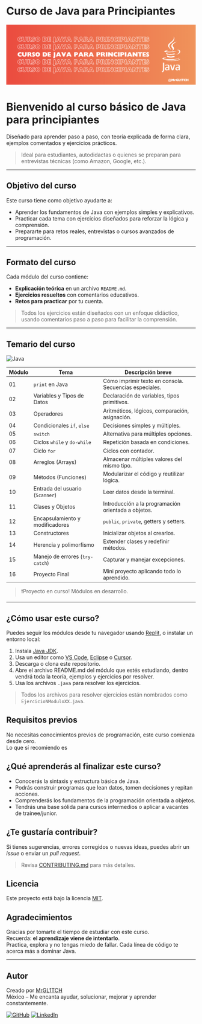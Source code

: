 # Curso de Java para Principiantes

![Banner Curso Java Principiantes](./imagenes/banner.png)

# Bienvenido al curso básico de **Java para principiantes**

Diseñado para aprender paso a paso, con teoría explicada de forma clara, ejemplos comentados y ejercicios prácticos.

> Ideal para estudiantes, autodidactas o quienes se preparan para entrevistas técnicas (como Amazon, Google, etc.).

---

## Objetivo del curso

Este curso tiene como objetivo ayudarte a:

- Aprender los fundamentos de Java con ejemplos simples y explicativos.
- Practicar cada tema con ejercicios diseñados para reforzar la lógica y comprensión.
- Prepararte para retos reales, entrevistas o cursos avanzados de programación.

---

## Formato del curso

Cada módulo del curso contiene:

- **Explicación teórica** en un archivo `README.md`.
- **Ejercicios resueltos** con comentarios educativos.
- **Retos para practicar** por tu cuenta.

> Todos los ejercicios están diseñados con un enfoque didáctico, usando comentarios paso a paso para facilitar la comprensión.

---

## Temario del curso

![Java](https://img.shields.io/badge/Java-ED8B00?style=flat&logo=java&logoColor=white)


| Módulo | Tema                                   | Descripción breve                                    |
|--------|----------------------------------------|------------------------------------------------------|
| 01     | `print` en Java                      | Cómo imprimir texto en consola. Secuencias especiales. |
| 02     | Variables y Tipos de Datos           | Declaración de variables, tipos primitivos.          |
| 03     | Operadores                           | Aritméticos, lógicos, comparación, asignación.       |
| 04     | Condicionales `if`, `else`           | Decisiones simples y múltiples.                      |
| 05     | `switch`                             | Alternativa para múltiples opciones.                 |
| 06     | Ciclos `while` y `do-while`          | Repetición basada en condiciones.                    |
| 07     | Ciclo `for`                          | Ciclos con contador.                                 |
| 08     | Arreglos (Arrays)                    | Almacenar múltiples valores del mismo tipo.          |
| 09     | Métodos (Funciones)                  | Modularizar el código y reutilizar lógica.           |
| 10     | Entrada del usuario (`Scanner`)    | Leer datos desde la terminal.                        |
| 11     | Clases y Objetos                     | Introducción a la programación orientada a objetos.  |
| 12     | Encapsulamiento y modificadores      | `public`, `private`, getters y setters.              |
| 13     | Constructores                        | Inicializar objetos al crearlos.                     |
| 14     | Herencia y polimorfismo              | Extender clases y redefinir métodos.                 |
| 15     | Manejo de errores (`try-catch`)      | Capturar y manejar excepciones.                      |
| 16     | Proyecto Final                       | Mini proyecto aplicando todo lo aprendido.           |

> ❗Proyecto en curso! Módulos en desarrollo.
---

## ¿Cómo usar este curso?

Puedes seguir los módulos desde tu navegador usando [Replit](https://replit.com/languages/java10), o instalar un entorno local:

1. Instala [Java JDK](https://www.oracle.com/java/technologies/javase-downloads.html).
2. Usa un editor como [VS Code](https://code.visualstudio.com/), [Eclipse](https://www.eclipse.org/) o [Cursor](https://www.cursor.so).
3. Descarga o clona este repositorio.
4. Abre el archivo README.md del módulo que estés estudiando, dentro vendrá toda la teoría, ejemplos y ejercicios por resolver.
5. Usa los archivos `.java` para resolver los ejercicios.

> Todos los archivos para resolver ejercicios están nombrados como `EjercicioNModuloXX.java`.

## Requisitos previos

No necesitas conocimientos previos de programación, este curso comienza desde cero.  
Lo que sí recomiendo es 

## ¿Qué aprenderás al finalizar este curso?

- Conocerás la sintaxis y estructura básica de Java.
- Podrás construir programas que lean datos, tomen decisiones y repitan acciones.
- Comprenderás los fundamentos de la programación orientada a objetos.
- Tendrás una base sólida para cursos intermedios o aplicar a vacantes de trainee/junior.

## ¿Te gustaría contribuir?

Si tienes sugerencias, errores corregidos o nuevas ideas, puedes abrir un _issue_ o enviar un _pull request_.

> Revisa [CONTRIBUTING.md](CONTRIBUTING.md) para más detalles.

## Licencia

Este proyecto está bajo la licencia [MIT](LICENSE).

## Agradecimientos

Gracias por tomarte el tiempo de estudiar con este curso.  
Recuerda: **el aprendizaje viene de intentarlo**.  
Practica, explora y no tengas miedo de fallar. Cada línea de código te acerca más a dominar Java.

---

## Autor

Creado por [MrGL1TCH](https://github.com/MrGL1TCH)  
México – Me encanta ayudar, solucionar, mejorar y aprender constantemente.

[![GitHub](https://img.shields.io/badge/GitHub-MrGL1TCH-181717?logo=github&style=flat-square)](https://github.com/MrGL1TCH)
[![LinkedIn](https://img.shields.io/badge/LinkedIn-angel--rm--dev-blue?logo=linkedin&style=flat-square)](https://www.linkedin.com/in/angel-rm-dev/)

